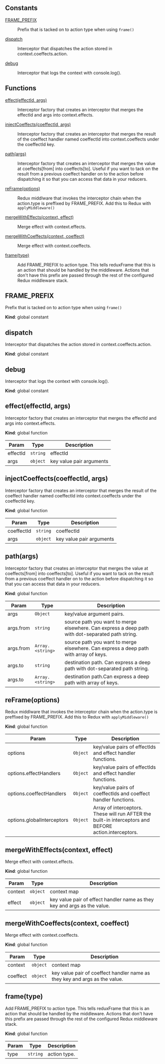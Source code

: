 ## Constants

<dl>
<dt><a href="#FRAME_PREFIX">FRAME_PREFIX</a></dt>
<dd><p>Prefix that is tacked on to action type when using <code>frame()</code></p>
</dd>
<dt><a href="#dispatch">dispatch</a></dt>
<dd><p>Interceptor that dispatches the action stored in context.coeffects.action.</p>
</dd>
<dt><a href="#debug">debug</a></dt>
<dd><p>Interceptor that logs the context with console.log().</p>
</dd>
</dl>

## Functions

<dl>
<dt><a href="#effect">effect(effectId, args)</a></dt>
<dd><p>Interceptor factory that creates an interceptor that merges the effectId and args into context.effects.</p>
</dd>
<dt><a href="#injectCoeffects">injectCoeffects(coeffectId, args)</a></dt>
<dd><p>Interceptor factory that creates an interceptor that merges the result of the coeffect handler named coeffectId into context.coeffects under the coeffectId key.</p>
</dd>
<dt><a href="#path">path(args)</a></dt>
<dd><p>Interceptor factory that creates an interceptor that merges the value at coeffects[from] into coeffects[to].
Useful if you want to tack on the result from a previous coeffect handler on to the action before dispatching it so that you can access that data in your reducers.</p>
</dd>
<dt><a href="#reFrame">reFrame(options)</a></dt>
<dd><p>Redux middlware that invokes the interceptor chain when the action.type is preffixed by FRAME_PREFIX. Add this to Redux with <code>applyMiddleware()</code></p>
</dd>
<dt><a href="#mergeWithEffects">mergeWithEffects(context, effect)</a></dt>
<dd><p>Merge effect with context.effects.</p>
</dd>
<dt><a href="#mergeWithCoeffects">mergeWithCoeffects(context, coeffect)</a></dt>
<dd><p>Merge effect with context.coeffects.</p>
</dd>
<dt><a href="#frame">frame(type)</a></dt>
<dd><p>Add FRAME_PREFIX to action type.
This tells reduxFrame that this is an action that should be handled by the middleware.
Actions that don&#39;t have this prefix are passed through the rest of the configured Redux middleware stack.</p>
</dd>
</dl>

<a name="FRAME_PREFIX"></a>

## FRAME_PREFIX
Prefix that is tacked on to action type when using `frame()`

**Kind**: global constant  
<a name="dispatch"></a>

## dispatch
Interceptor that dispatches the action stored in context.coeffects.action.

**Kind**: global constant  
<a name="debug"></a>

## debug
Interceptor that logs the context with console.log().

**Kind**: global constant  
<a name="effect"></a>

## effect(effectId, args)
Interceptor factory that creates an interceptor that merges the effectId and args into context.effects.

**Kind**: global function  

| Param | Type | Description |
| --- | --- | --- |
| effectId | <code>string</code> | effectId |
| args | <code>object</code> | key value pair arguments |

<a name="injectCoeffects"></a>

## injectCoeffects(coeffectId, args)
Interceptor factory that creates an interceptor that merges the result of the coeffect handler named coeffectId into context.coeffects under the coeffectId key.

**Kind**: global function  

| Param | Type | Description |
| --- | --- | --- |
| coeffectId | <code>string</code> | coeffectId |
| args | <code>object</code> | key value pair arguments |

<a name="path"></a>

## path(args)
Interceptor factory that creates an interceptor that merges the value at coeffects[from] into coeffects[to].
Useful if you want to tack on the result from a previous coeffect handler on to the action before dispatching it so that you can access that data in your reducers.

**Kind**: global function  

| Param | Type | Description |
| --- | --- | --- |
| args | <code>Object</code> | key/value argument pairs. |
| args.from | <code>string</code> | source path you want to merge elsewhere. Can express a deep path with dot-separated path string. |
| args.from | <code>Array.&lt;string&gt;</code> | source path you want to merge elsewhere. Can express a deep path with array of keys. |
| args.to | <code>string</code> | destination path. Can express a deep path with dot-separated path string. |
| args.to | <code>Array.&lt;string&gt;</code> | destination path.Can express a deep path with array of keys. |

<a name="reFrame"></a>

## reFrame(options)
Redux middlware that invokes the interceptor chain when the action.type is preffixed by FRAME_PREFIX. Add this to Redux with `applyMiddleware()`

**Kind**: global function  

| Param | Type | Description |
| --- | --- | --- |
| options | <code>Object</code> | key/value pairs of effectIds and effect handler functions. |
| options.effectHandlers | <code>Object</code> | key/value pairs of effectIds and effect handler functions. |
| options.coeffectHandlers | <code>Object</code> | key/value pairs of coeffectIds and coeffect handler functions. |
| options.globalInterceptors | <code>Object</code> | Array of interceptors. These will run AFTER the built-in interceptors and BEFORE action.interceptors. |

<a name="mergeWithEffects"></a>

## mergeWithEffects(context, effect)
Merge effect with context.effects.

**Kind**: global function  

| Param | Type | Description |
| --- | --- | --- |
| context | <code>object</code> | context map |
| effect | <code>object</code> | key value pair of effect handler name as they key and args as the value. |

<a name="mergeWithCoeffects"></a>

## mergeWithCoeffects(context, coeffect)
Merge effect with context.coeffects.

**Kind**: global function  

| Param | Type | Description |
| --- | --- | --- |
| context | <code>object</code> | context map |
| coeffect | <code>object</code> | key value pair of coeffect handler name as they key and args as the value. |

<a name="frame"></a>

## frame(type)
Add FRAME_PREFIX to action type.
This tells reduxFrame that this is an action that should be handled by the middleware.
Actions that don't have this prefix are passed through the rest of the configured Redux middleware stack.

**Kind**: global function  

| Param | Type | Description |
| --- | --- | --- |
| type | <code>string</code> | action type. |

